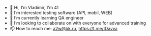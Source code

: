 - 👋 Hi, I’m Vladimir, I'm 41
- 👀 I’m interested testing software (API, mobil,  WEB)
- 🌱 I’m currently learning QA engineer
- 💞️ I’m looking to collaborate on with everyone for advanced training
- 📫 How to reach me: a2w@bk.ru, https://t.me/IDavva
